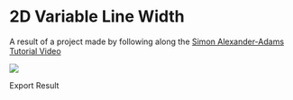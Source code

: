 # 2D Variable Line Width


A result of a project made by following along the [Simon Alexander-Adams Tutorial Video](https://www.youtube.com/watch?v=TGYO1WcT5ys&list=PLbJMKMBZ4pkNyzPz-yH09XusFimm9qVfb)

![](03_Student-Works/ABA-Urbino/Michelangelo%20Alesi/Touchdesigner%20Experiments/TD-2D-Variable-Line-Width/export.0.gif)

Export Result
